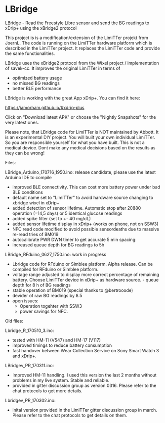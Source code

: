 # LBridge
LBridge - Read the Freestyle Libre sensor and send the BG readings to xDrip+ using the xBridge2 protocol

This project is is a modification/extension of the LimiTTer projekt from JoernL. The code is running on the LimiTTer hardware platform which is described in the LimiTTer project. It replaces the LimiTTer code and provide the same functionalities.

LBridge uses the xBridge2 protocol from the Wixel project / implementation of savek-cc. It improves the original LimiTTer in terms of

  - optimized battery usage
  - no missed BG readings
  - better BLE performance

LBridge is working with the great App xDrip+. You can find it here:

https://jamorham.github.io/#xdrip-plus

Click on "Download latest APK" or choose the "Nightly Snapshots" for the very latest ones.

Please note, that LBridge code for LimiTTer is NOT maintained by Abbott. It is an experimental DIY project. You will built your own individual LimiTTer. So you are responsible yourself for what you have built. This is not a medical device. Dont make any medical decisions based on the results as they can be wrong!

Files:

LBridge_Arduino_170716_1950.ino: release candidate, please use the latest Arduino IDE to compile
  - improved BLE connectivity. This can cost more battery power under bad BLE conditions
  - default name set to "LimiTTer" to avoid hardware source changing to xbridge wixel in xDrip+ 
  - added detection of sensor lifetime. Automatic stop after 20880 operation (=14,5 days) or 5 identical glucose readings
  - added spike filter (set to +- 40 mg/dL)
  - added sensor lifetime display in xDrip+ (works on phone, not on SSW3)
  - NFC read code modified to avoid possible sensordeaths due to massive re-read tries of BM019
  - autocalibrate PWR DWN timer to get accurate 5 min spacing
  - increased queue depth for BG readings to 5h

LBridge_RFduino_0627_1750.ino: work in progress
  - Lbridge code for RFduino or Simblee platform. Alpha release. Can be compiled for RFduino or Simblee platform. 
  - voltage range adjusted to display more correct percentage of remaining battery. Choose LimiTTer device in xDrip+ as hardware source.   - queue depth for 8 h of BG readings
  - stable operation of BM019 (special thanks to @bertrooode)
  - devider of raw BG readings by 8.5 
  - open issues: 
    - Operation togehter with SSW3
    - power savings for NFC.

Old files:

Lbridge_R_170510_3.ino: 
  - tested with HM-11 (V547) and HM-17 (V117) 
  - improved timings to reduce battery consumption
  - fast handover between Wear Collection Service on Sony Smart Watch 3 and xDrip+.

LBridgev_PR_170311.ino: 
  - Improved HM-11 handling. I used this version the last 2 months without problems in my live system. Stable and reliable. 
  - provided in gitter discussion group as version 0316. Please refer to the chat protocols to get more details.

Lbridgev_PR_170302.ino: 
  - inital version provided in the LimiTTer gitter discussion group in march. Please refer to the chat protocols to get details on them.

